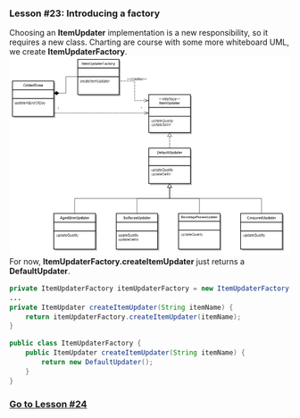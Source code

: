 ### Lesson #23: Introducing a factory
Choosing an **ItemUpdater** implementation is a new responsibility, so it requires a new class.  Charting are course with some more whiteboard UML, we create **ItemUpdaterFactory**.  
![](https://github.com/d215steinberg/GildedRose-Java/blob/startPoint/images/Lesson%20%2323.png)
For now, **ItemUpdaterFactory.createItemUpdater** just returns a **DefaultUpdater**.

```java
private ItemUpdaterFactory itemUpdaterFactory = new ItemUpdaterFactory();
...
private ItemUpdater createItemUpdater(String itemName) {
    return itemUpdaterFactory.createItemUpdater(itemName);
}
```
```java
public class ItemUpdaterFactory { 
    public ItemUpdater createItemUpdater(String itemName) {
        return new DefaultUpdater();
    }
}
```
### [Go to Lesson #24](https://github.com/d215steinberg/GildedRose-Java/tree/Lesson%2324)
